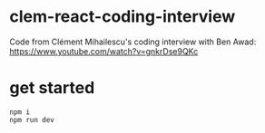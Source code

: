 # clem-react-coding-interview

Code from Clément Mihailescu's coding interview with Ben Awad: https://www.youtube.com/watch?v=gnkrDse9QKc

# get started

```
npm i
npm run dev
```
